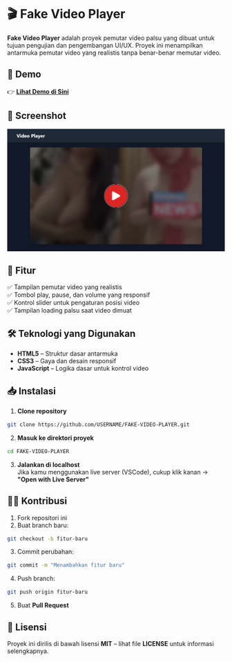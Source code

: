 # 🎬 Fake Video Player  

**Fake Video Player** adalah proyek pemutar video palsu yang dibuat untuk tujuan pengujian dan pengembangan UI/UX. Proyek ini menampilkan antarmuka pemutar video yang realistis tanpa benar-benar memutar video.

## 🚀 Demo  
👉 **[Lihat Demo di Sini](https://d00dstream.netlify.app/)**  

## 📸 Screenshot  
![Screenshot](./Screenshot.png)  

## 🎯 Fitur  
✅ Tampilan pemutar video yang realistis  
✅ Tombol play, pause, dan volume yang responsif  
✅ Kontrol slider untuk pengaturan posisi video  
✅ Tampilan loading palsu saat video dimuat  

## 🛠️ Teknologi yang Digunakan  
- **HTML5** – Struktur dasar antarmuka  
- **CSS3** – Gaya dan desain responsif  
- **JavaScript** – Logika dasar untuk kontrol video  

## 📥 Instalasi  
1. **Clone repository**  
```bash
git clone https://github.com/USERNAME/FAKE-VIDEO-PLAYER.git
```

2. **Masuk ke direktori proyek**  
```bash
cd FAKE-VIDEO-PLAYER
```

3. **Jalankan di localhost**  
Jika kamu menggunakan live server (VSCode), cukup klik kanan → **"Open with Live Server"**  

## 👨‍💻 Kontribusi  
1. Fork repositori ini  
2. Buat branch baru:  
```bash
git checkout -b fitur-baru
```
3. Commit perubahan:  
```bash
git commit -m "Menambahkan fitur baru"
```
4. Push branch:  
```bash
git push origin fitur-baru
```
5. Buat **Pull Request**  

## 📝 Lisensi  
Proyek ini dirilis di bawah lisensi **MIT** – lihat file **LICENSE** untuk informasi selengkapnya.  
